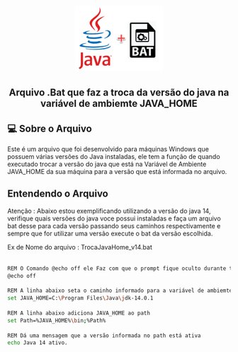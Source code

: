 <h1 align="center">
    <img alt="Logo Java Bat" width="200px" title="#LogoJavaBat" src="./assets/batjava.png" />
</h1>

<h2 align="center">Arquivo .Bat que faz a troca da versão do java na variável de ambiemte JAVA_HOME</h2>

## 💻 Sobre o Arquivo

Este é um arquivo que foi desenvolvido para máquinas Windows que possuem várias versões do Java instaladas, ele tem a função de quando executado trocar a versão do java que está na Variável de Ambiente JAVA_HOME da sua máquina para a versão que está informada no arquivo.

## Entendendo o Arquivo
Atenção : Abaixo estou exemplificando utilizando a versão do java 14, verifique quais versões do java voce possui instaladas e faça um arquivo bat desse para cada versão passando seus caminhos respectivamente e sempre que for utilizar uma versão execute o bat da versão escolhida. 

Ex de Nome do arquivo : TrocaJavaHome_v14.bat

````bash

REM O Comando @echo off ele Faz com que o prompt fique oculto durante toda execução
@echo off

REM A linha abaixo seta o caminho informado para a variável de ambiemte JAVA_HOME
set JAVA_HOME=C:\Program Files\Java\jdk-14.0.1

REM A linha abaixo adiciona JAVA_HOME ao path
set Path=%JAVA_HOME%\bin;%Path%

REM Dá uma mensagem que a versão informada no path está ativa
echo Java 14 ativo.

````

